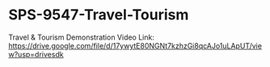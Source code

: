 # SPS-9547-Travel-Tourism
Travel &amp; Tourism
Demonstration Video Link: https://drive.google.com/file/d/17ywytE80NGNt7kzhzGi8qcAJo1uLApUT/view?usp=drivesdk
